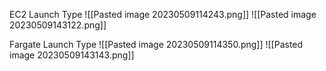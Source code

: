 EC2 Launch Type
![[Pasted image 20230509114243.png]]
![[Pasted image 20230509143122.png]]


Fargate Launch Type 
![[Pasted image 20230509114350.png]]
![[Pasted image 20230509143143.png]]
